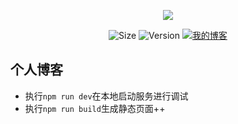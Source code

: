 <p style="text-align:center">
<img src="https://i.loli.net/2019/03/12/5c877663884de.png" >
</p>

<p style="text-align:center">
<img src="https://img.shields.io/github/repo-size/sookie2010/hexo_blog.svg" alt="Size" />
<img src=https://img.shields.io/github/package-json/v/sookie2010/hexo_blog.svg alt="Version" />
<a target="_blank" href="https://www.colorfulsweet.site">
<img src="https://img.shields.io/badge/blog-colorfulsweet-green.svg" alt="我的博客" />
</a>
</p>

##   个人博客


+ 执行`npm run dev`在本地启动服务进行调试
+ 执行`npm run build`生成静态页面++
